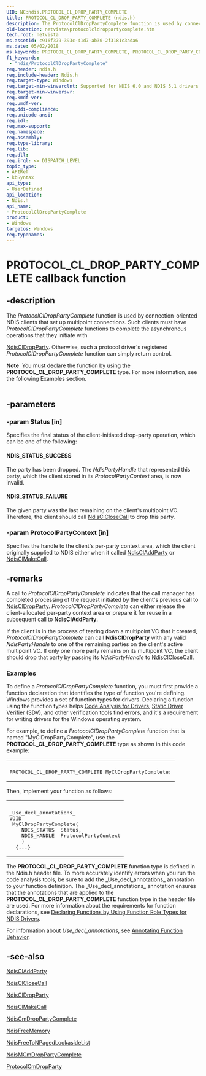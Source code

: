 ```yaml
---
UID: NC:ndis.PROTOCOL_CL_DROP_PARTY_COMPLETE
title: PROTOCOL_CL_DROP_PARTY_COMPLETE (ndis.h)
description: The ProtocolClDropPartyComplete function is used by connection-oriented NDIS clients that set up multipoint connections.
old-location: netvista\protocolcldroppartycomplete.htm
tech.root: netvista
ms.assetid: c916f379-393c-41d7-ab30-2f3181c3ada6
ms.date: 05/02/2018
ms.keywords: PROTOCOL_CL_DROP_PARTY_COMPLETE, PROTOCOL_CL_DROP_PARTY_COMPLETE callback, ProtocolClDropPartyComplete, ProtocolClDropPartyComplete callback function [Network Drivers Starting with Windows Vista], condis_client_ref_6586ee1a-9f7f-4125-966e-1f6df74b75df.xml, ndis/ProtocolClDropPartyComplete, netvista.protocolcldroppartycomplete
f1_keywords:
 - "ndis/ProtocolClDropPartyComplete"
req.header: ndis.h
req.include-header: Ndis.h
req.target-type: Windows
req.target-min-winverclnt: Supported for NDIS 6.0 and NDIS 5.1 drivers (see       ProtocolClDropPartyComplete (NDIS 5.1)) in Windows Vista. Supported for NDIS 5.1 drivers (see       ProtocolClDropPartyComplete (NDIS 5.1)) in Windows XP.
req.target-min-winversvr: 
req.kmdf-ver: 
req.umdf-ver: 
req.ddi-compliance: 
req.unicode-ansi: 
req.idl: 
req.max-support: 
req.namespace: 
req.assembly: 
req.type-library: 
req.lib: 
req.dll: 
req.irql: <= DISPATCH_LEVEL
topic_type:
- APIRef
- kbSyntax
api_type:
- UserDefined
api_location:
- Ndis.h
api_name:
- ProtocolClDropPartyComplete
product:
- Windows
targetos: Windows
req.typenames: 
---
```


# PROTOCOL_CL_DROP_PARTY_COMPLETE callback function


## -description


The 
  <i>ProtocolClDropPartyComplete</i> function is used by connection-oriented NDIS clients that set up
  multipoint connections. Such clients must have 
  <i>ProtocolClDropPartyComplete</i> functions to complete the asynchronous operations that they initiate with
  
  <a href="https://docs.microsoft.com/windows-hardware/drivers/ddi/ndis/nf-ndis-ndiscldropparty">NdisClDropParty</a>. Otherwise, such a protocol
  driver's registered 
  <i>ProtocolClDropPartyComplete</i> function can simply return control.
<div class="alert"><b>Note</b>  You must declare the function by using the <b>PROTOCOL_CL_DROP_PARTY_COMPLETE</b> type.
   For more information, see the following Examples section.</div><div> </div>

## -parameters




### -param Status [in]

Specifies the final status of the client-initiated drop-party operation, which can be one of the
     following:
     





#### NDIS_STATUS_SUCCESS

The party has been dropped. The 
       <i>NdisPartyHandle</i> that represented this party, which the client stored in its 
       <i>ProtocolPartyContext</i> area, is now invalid.



#### NDIS_STATUS_FAILURE

The given party was the last remaining on the client's multipoint VC. Therefore, the client
       should call 
       <a href="https://docs.microsoft.com/windows-hardware/drivers/ddi/ndis/nf-ndis-ndisclclosecall">NdisClCloseCall</a> to drop this
       party.


### -param ProtocolPartyContext [in]

Specifies the handle to the client's per-party context area, which the client originally supplied
     to NDIS either when it called 
     <a href="https://docs.microsoft.com/windows-hardware/drivers/ddi/ndis/nf-ndis-ndiscladdparty">NdisClAddParty</a> or 
     <a href="https://docs.microsoft.com/windows-hardware/drivers/ddi/ndis/nf-ndis-ndisclmakecall">NdisClMakeCall</a>.


## -remarks



A call to 
    <i>ProtocolClDropPartyComplete</i> indicates that the call manager has completed processing of the request
    initiated by the client's previous call to 
    <a href="https://docs.microsoft.com/windows-hardware/drivers/ddi/ndis/nf-ndis-ndiscldropparty">NdisClDropParty</a>. 
    <i>ProtocolClDropPartyComplete</i> can either release the client-allocated per-party context area or
    prepare it for reuse in a subsequent call to 
    <b>NdisClAddParty</b>.

If the client is in the process of tearing down a multipoint VC that it created, 
    <i>ProtocolClDropPartyComplete</i> can call 
    <b>NdisClDropParty</b> with any valid 
    <i>NdisPartyHandle</i> to one of the remaining parties on the client's active multipoint VC. If only one
    more party remains on its multipoint VC, the client should drop that party by passing its 
    <i>NdisPartyHandle</i> to 
    <a href="https://docs.microsoft.com/windows-hardware/drivers/ddi/ndis/nf-ndis-ndisclclosecall">NdisClCloseCall</a>.

<h3><a id="Examples"></a><a id="examples"></a><a id="EXAMPLES"></a>Examples</h3>
To define a <i>ProtocolClDropPartyComplete</i> function, you must first provide a function declaration that identifies the type of function you're defining. Windows provides a set of function types for drivers. Declaring a function using the function types helps <a href="https://docs.microsoft.com/windows-hardware/drivers/devtest/code-analysis-for-drivers">Code Analysis for Drivers</a>, <a href="https://docs.microsoft.com/windows-hardware/drivers/devtest/static-driver-verifier">Static Driver Verifier</a> (SDV), and other verification tools find errors, and it's a requirement for writing drivers for the Windows operating system.

For example, to define a <i>ProtocolClDropPartyComplete</i> function that is named "MyClDropPartyComplete", use the <b>PROTOCOL_CL_DROP_PARTY_COMPLETE</b> type as shown in this code example:

<div class="code"><span codelanguage=""><table>
<tr>
<th></th>
</tr>
<tr>
<td>
<pre>PROTOCOL_CL_DROP_PARTY_COMPLETE MyClDropPartyComplete;</pre>
</td>
</tr>
</table></span></div>
Then, implement your function as follows:

<div class="code"><span codelanguage=""><table>
<tr>
<th></th>
</tr>
<tr>
<td>
<pre>_Use_decl_annotations_
VOID
 MyClDropPartyComplete(
    NDIS_STATUS  Status,
    NDIS_HANDLE  ProtocolPartyContext
    )
  {...}</pre>
</td>
</tr>
</table></span></div>
The <b>PROTOCOL_CL_DROP_PARTY_COMPLETE</b> function type is defined in the Ndis.h header file. To more accurately identify errors when you run the code analysis tools, be sure to add the _Use_decl_annotations_ annotation to your function definition.  The _Use_decl_annotations_ annotation ensures that the annotations that are applied to the <b>PROTOCOL_CL_DROP_PARTY_COMPLETE</b> function type in the header file are used.  For more information about the requirements for function declarations, see <a href="https://docs.microsoft.com/windows-hardware/drivers/devtest/declaring-functions-by-using-function-role-types-for-ndis-drivers">Declaring Functions by Using Function Role Types for NDIS Drivers</a>.

For information about  _Use_decl_annotations_, see <a href="https://go.microsoft.com/fwlink/p/?linkid=286697">Annotating Function Behavior</a>. 




## -see-also




<a href="https://docs.microsoft.com/windows-hardware/drivers/ddi/ndis/nf-ndis-ndiscladdparty">NdisClAddParty</a>



<a href="https://docs.microsoft.com/windows-hardware/drivers/ddi/ndis/nf-ndis-ndisclclosecall">NdisClCloseCall</a>



<a href="https://docs.microsoft.com/windows-hardware/drivers/ddi/ndis/nf-ndis-ndiscldropparty">NdisClDropParty</a>



<a href="https://docs.microsoft.com/windows-hardware/drivers/ddi/ndis/nf-ndis-ndisclmakecall">NdisClMakeCall</a>



<a href="https://docs.microsoft.com/windows-hardware/drivers/ddi/ndis/nf-ndis-ndiscmdroppartycomplete">NdisCmDropPartyComplete</a>



<a href="https://docs.microsoft.com/windows-hardware/drivers/ddi/ndis/nf-ndis-ndisfreememory">NdisFreeMemory</a>



<a href="https://docs.microsoft.com/windows-hardware/drivers/ddi/ndis/nf-ndis-ndisfreetonpagedlookasidelist">
   NdisFreeToNPagedLookasideList</a>



<a href="https://docs.microsoft.com/windows-hardware/drivers/ddi/ndis/nf-ndis-ndismcmdroppartycomplete">NdisMCmDropPartyComplete</a>



<a href="https://docs.microsoft.com/windows-hardware/drivers/ddi/ndis/nc-ndis-protocol_cm_drop_party">ProtocolCmDropParty</a>
 

 

